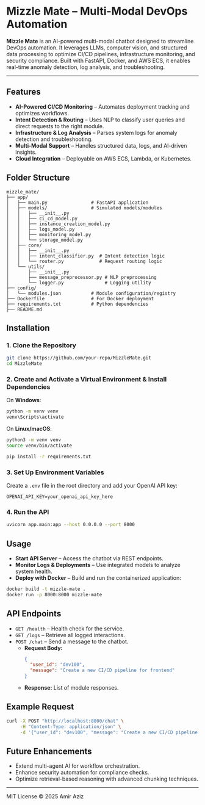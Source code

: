 # Mizzle Mate – Multi-Modal DevOps Automation

**Mizzle Mate** is an AI-powered multi-modal chatbot designed to streamline DevOps automation. It leverages LLMs, computer vision, and structured data processing to optimize CI/CD pipelines, infrastructure monitoring, and security compliance. Built with FastAPI, Docker, and AWS ECS, it enables real-time anomaly detection, log analysis, and troubleshooting.

---

## Features

- **AI-Powered CI/CD Monitoring** – Automates deployment tracking and optimizes workflows.
- **Intent Detection & Routing** – Uses NLP to classify user queries and direct requests to the right module.
- **Infrastructure & Log Analysis** – Parses system logs for anomaly detection and troubleshooting.
- **Multi-Modal Support** – Handles structured data, logs, and AI-driven insights.
- **Cloud Integration** – Deployable on AWS ECS, Lambda, or Kubernetes.

## Folder Structure

```plaintext
mizzle_mate/
├── app/
│   ├── main.py                # FastAPI application
│   ├── models/                # Simulated models/modules
│   │   ├── __init__.py
│   │   ├── ci_cd_model.py
│   │   ├── instance_creation_model.py
│   │   ├── logs_model.py
│   │   ├── monitoring_model.py
│   │   └── storage_model.py
│   ├── core/
│   │   ├── __init__.py
│   │   ├── intent_classifier.py  # Intent detection logic
│   │   └── router.py             # Request routing logic
│   └── utils/
│       ├── __init__.py
│       ├── message_preprocessor.py # NLP preprocessing
│       └── logger.py               # Logging utility
├── config/
│   └── modules.json           # Module configuration/registry
├── Dockerfile                 # For Docker deployment
├── requirements.txt           # Python dependencies
├── README.md
```

## Installation

### 1. Clone the Repository

```bash
git clone https://github.com/your-repo/MizzleMate.git
cd MizzleMate
```

### 2. Create and Activate a Virtual Environment & Install Dependencies

On **Windows**:
```bash
python -m venv venv
venv\Scripts\activate
```

On **Linux/macOS**:
```bash
python3 -m venv venv
source venv/bin/activate
```

```bash
pip install -r requirements.txt
```

### 3. Set Up Environment Variables

Create a `.env` file in the root directory and add your OpenAI API key:

```
OPENAI_API_KEY=your_openai_api_key_here
```

### 4. Run the API

```sh
uvicorn app.main:app --host 0.0.0.0 --port 8000
```

## Usage

- **Start API Server** – Access the chatbot via REST endpoints.
- **Monitor Logs & Deployments** – Use integrated models to analyze system health.
- **Deploy with Docker** – Build and run the containerized application:

```sh
docker build -t mizzle-mate .
docker run -p 8000:8000 mizzle-mate
```

## API Endpoints

- `GET /health` – Health check for the service.
- `GET /logs` – Retrieve all logged interactions.
- `POST /chat` – Send a message to the chatbot.
    - **Request Body:**
      ```json
      {
        "user_id": "dev100",
        "message": "Create a new CI/CD pipeline for frontend"
      }
      ```
    - **Response:** List of module responses.

## Example Request

```sh
curl -X POST "http://localhost:8000/chat" \
     -H "Content-Type: application/json" \
     -d '{"user_id": "dev100", "message": "Create a new CI/CD pipeline for frontend"}'
```

## Future Enhancements

- Extend multi-agent AI for workflow orchestration.
- Enhance security automation for compliance checks.
- Optimize retrieval-based reasoning with advanced chunking techniques.

---

MIT License © 2025 Amir Aziz